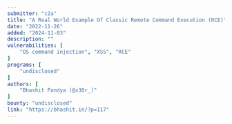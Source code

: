 ```yaml
---
submitter: "c2a"
title: "A Real World Example Of Classic Remote Command Execution (RCE)"
date: "2022-11-26"
added: "2024-11-03"
description: ""
vulnerabilities: [
    "OS command injection", "XSS", "RCE"
]
programs: [
    "undisclosed"
]
authors: [
    "Bhashit Pandya (@x30r_)"
]
bounty: "undisclosed"
link: "https://bhashit.in/?p=117"
---
```




